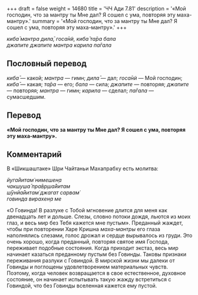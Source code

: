 +++
draft = false
weight = 14680
title = 'ЧЧ Ади 7.81'
description = '«Мой господин, что за мантру ты Мне дал? Я сошел с ума, повторяя эту маха-мантру».'
summary = '«Мой господин, что за мантру ты Мне дал? Я сошел с ума, повторяя эту маха-мантру».'
+++

_киба̄ мантра дила̄, госа̄н̃и, киба̄ та̄ра бала  
джапите джапите мантра карила па̄гала_

## Пословный перевод

_киба̄_ — какой; _мантра_ — гимн; _дила̄_ — дал; _госа̄н̃и_ — Мой господин; _киба̄_ — какая; _та̄ра_ — его; _бала_ — сила; _джапите_ — повторяя; _джапите_ — повторяя; _мантра_ — гимн; _карила_ — сделал; _па̄гала_ — сумасшедшим.

## Перевод

**«Мой господин, что за мантру ты Мне дал? Я сошел с ума, повторяя эту маха-мантру».**

## Комментарий

В «Шикшаштаке» Шри Чайтаньи Махапрабху есть молитва:

_йуга̄йитам̇ нимешен̣а  
чакшуша̄ пра̄вр̣ша̄йитам  
ш́ӯнйа̄йитам̇ джагат сарвам̇  
говинда вирахен̣а ме_

«О Говинда! В разлуке с Тобой мгновение длится для меня как двенадцать лет и дольше. Слезы, словно потоки дождя, льются из моих глаз, и весь мир без Тебя кажется мне пустым». Преданный жаждет, чтобы при повторении Харе Кришна _маха-мантры_ его глаза наполнялись слезами, голос дрожал и сердце вырывалось из груди. Это очень хорошо, когда преданный, повторяя святое имя Господа, переживает подобные состояния. Когда приходит экстаз, весь мир начинает казаться преданному пустым без Говинды. Таковы признаки переживания разлуки с Говиндой. В мирской жизни мы далеки от Говинды и поглощены удовлетворением материальных чувств. Поэтому, когда человек возвращается в свое естественное, духовное состояние, он начинает испытывать такую жажду встретиться с Говиндой, что без Говинды вселенная кажется ему пустой.

